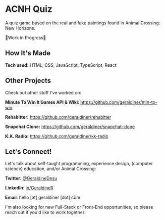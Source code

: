 # ACNH Quiz

A quiz game based on the real and fake paintings found in Animal Crossing: New Horizons.

🚧Work in Progress🚧

## How It's Made

**Tech used:** HTML, CSS, JavaScript, TypeScript, React

<!--
## Optimizations



## Lessons Learned -->









## Other Projects

Check out other stuff I've worked on:

**Minute To Win It Games API & Wiki**: https://github.com/geraldiner/min-to-win

**Rehabitter:** https://github.com/geraldiner/rehabitter

**Snapchat Clone:** https://github.com/geraldiner/snapchat-clone

**K.K. Radio:** https://github.com/geraldiner/kk-radio

## Let's Connect!

Let's talk about self-taught programming, experience design, (computer science) education, and/or Animal Crossing:

**Twitter**: [@GeraldineDesu](https://twitter.com/geraldinedesu)

**LinkedIn**: [in/GeraldineR](https://linkedin.com/in/geraldiner)

**Email**: hello [at] geraldiner [dot] com

I'm also looking for new Full-Stack or Front-End opportunities, so please reach out if you'd like to work together!
